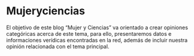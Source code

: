 Mujeryciencias
==============

El objetivo de este blog “Mujer y Ciencias” va orientado a crear opiniones categóricas acerca de este tema, para ello, presentaremos datos e informaciones verídicas encontradas en la red, además de incluir nuestra opinión relacionada con el tema principal.
